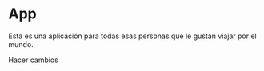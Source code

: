 # App
Esta es una aplicación para todas esas personas que le gustan viajar por el mundo.

Hacer cambios 
